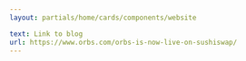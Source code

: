 ```yaml
---
layout: partials/home/cards/components/website

text: Link to blog
url: https://www.orbs.com/orbs-is-now-live-on-sushiswap/
---
```

